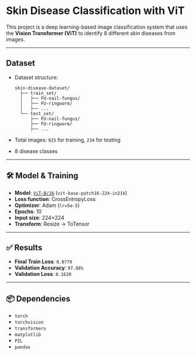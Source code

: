
#  Skin Disease Classification with ViT

This project is a deep learning-based image classification system that uses the **Vision Transformer (ViT)** to identify 8 different skin diseases from images.

---

##  Dataset

* Dataset structure:

  ```
  skin-disease-dataset/
    ├── train_set/
    │   ├── FU-nail-fungus/
    │   ├── FU-ringworm/
    │   ├── ...
    └── test_set/
        ├── FU-nail-fungus/
        ├── FU-ringworm/
        ├── ...
  ```
* Total images: `925` for training, `234` for testing
* 8 disease classes

---

## 🛠️ Model & Training

* **Model**: [`ViT-B/16`](https://huggingface.co/google/vit-base-patch16-224-in21k) (`vit-base-patch16-224-in21k`)
* **Loss function**: CrossEntropyLoss
* **Optimizer**: Adam (`lr=5e-5`)
* **Epochs**: 10
* **Input size**: 224×224
* **Transform**: Resize → ToTensor

---

## ✅ Results

* **Final Train Loss**: `0.0779`
* **Validation Accuracy**: `97.86%`
* **Validation Loss**: `0.1620`

---



## 📦 Dependencies

* `torch`
* `torchvision`
* `transformers`
* `matplotlib`
* `PIL`
* `pandas`


